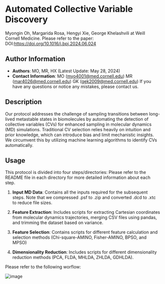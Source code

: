 # Automated Collective Variable Discovery 
Myongin Oh, Margarida Rosa, Hengyi Xie, George Khelashvili at Weill Cornell Medicine. 
Please refer to the paper: DOI:https://doi.org/10.1016/j.bpj.2024.06.024 

## Author Information
- **Authors**: MO, MR, HX (Latest Update: May 28, 2024) 
- **Contact Information**: MO (myo4001@med.cornell.edu) MR (mar4026@med.cornell.edu) GK (gek2009@med.cornell.edu) 
If you have any questions or notice any mistakes, please contact us.

## Description
Our protocol addresses the challenge of sampling transitions between long-lived metastable states in biomolecules by automating the detection of collective variables (CVs) for enhanced sampling in molecular dynamics (MD) simulations. Traditional CV selection relies heavily on intuition and prior knowledge, which can introduce bias and limit mechanistic insights. We circumvent this by utilizing machine learning algorithms to identify CVs automatically.

## Usage
This protocol is divided into four steps/directories: Please refer to the README file in each directory for more detailed information about each step.

1. **Input MD Data**: Contains all the inputs required for the subsequent steps. Note that we compressed .psf to .zip and converted .dcd to .xtc to reduce file sizes.

2. **Feature Extraction**: Includes scripts for extracting Cartesian coordinates from molecular dynamics trajectories, merging CSV files using pandas, and trimming the dataset based on variance.

3. **Feature Selection**: Contains scripts for different feature calculation and selection methods (Chi-square-AMINO, Fisher-AMINO, BPSO, and MPSO)

4. **Dimensionality Reduction**: Includes scripts for different dimensionality reduction methods (PCA, FLDA, MHLDA, ZHLDA, GDHLDA).

Please refer to the following worflow:

![image](https://github.com/KhelashviliLab/Automated-CV-Design/assets/99993156/5d7eeaf7-aedb-42a9-b2a6-a34d79b34732)
